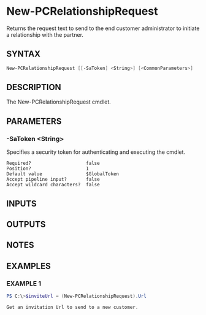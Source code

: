 # New-PCRelationshipRequest

Returns the request text to send to the end customer administrator to initiate a relationship with the partner.

## SYNTAX

```powershell
New-PCRelationshipRequest [[-SaToken] <String>] [<CommonParameters>]
```

## DESCRIPTION

The New-PCRelationshipRequest cmdlet.

## PARAMETERS

### -SaToken &lt;String&gt;

Specifies a security token for authenticating and executing the cmdlet.

```
Required?                    false
Position?                    1
Default value                $GlobalToken
Accept pipeline input?       false
Accept wildcard characters?  false
```

## INPUTS

## OUTPUTS

## NOTES

## EXAMPLES

### EXAMPLE 1

```powershell
PS C:\>$inviteUrl = (New-PCRelationshipRequest).Url

Get an invitation Url to send to a new customer.
```
